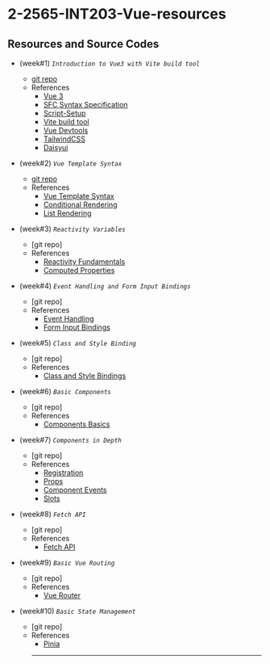 # 2-2565-INT203-Vue-resources

## Resources and Source Codes

- (week#1) _`Introduction to Vue3 with Vite build tool`_
  - [git repo](https://github.com/umaporn-sup/2-2565-Vue-introduction.git)
  - References
    - [Vue 3](https://v3.vuejs.org/)
    - [SFC Syntax Specification](https://vuejs.org/api/sfc-spec.html)
    - [Script-Setup](https://v3.vuejs.org/api/sfc-script-setup.html#basic-syntax)
    - [Vite build tool](https://vitejs.dev/)
    - [Vue Devtools](https://devtools.vuejs.org/guide/installation.html)
    - [TailwindCSS](https://tailwindcss.com/)
    - [Daisyui](https://daisyui.com/)
- (week#2) _`Vue Template Syntax`_

  - [git repo](https://github.com/umaporn-sup/2-2565-Vue-template-syntax.git)
  - References
    - [Vue Template Syntax](https://vuejs.org/guide/essentials/template-syntax.html)
    - [Conditional Rendering](https://vuejs.org/guide/essentials/conditional.html)
    - [List Rendering](https://vuejs.org/guide/essentials/list.html)

- (week#3) _`Reactivity Variables`_

  - [git repo]
  - References
    - [Reactivity Fundamentals](https://vuejs.org/guide/essentials/reactivity-fundamentals.html)
    - [Computed Properties](https://vuejs.org/guide/essentials/computed.html)

- (week#4) _`Event Handling and Form Input Bindings`_

  - [git repo]
  - References
    - [Event Handling](https://vuejs.org/guide/essentials/event-handling.html)
    - [Form Input Bindings](https://vuejs.org/guide/essentials/forms.html)

- (week#5) _`Class and Style Binding`_

  - [git repo]
  - References
    - [Class and Style Bindings](https://vuejs.org/guide/essentials/class-and-style.html)

- (week#6) _`Basic Components`_
  - [git repo]
  - References
    - [Components Basics](https://vuejs.org/guide/essentials/component-basics.html)
- (week#7) _`Components in Depth`_

  - [git repo]
  - References
    - [Registration](https://vuejs.org/guide/components/registration.html)
    - [Props](https://vuejs.org/guide/components/props.html)
    - [Component Events](https://vuejs.org/guide/components/events.html)
    - [Slots](https://vuejs.org/guide/components/slots.html)

- (week#8) _`Fetch API`_

  - [git repo]
  - References
    - [Fetch API](https://developer.mozilla.org/en-US/docs/Web/API/Fetch_API)

- (week#9) _`Basic Vue Routing`_

  - [git repo]
  - References
    - [Vue Router](https://router.vuejs.org/)

- (week#10) _`Basic State Management`_

  - [git repo]
  - References
    - [Pinia](https://pinia.vuejs.org/)
    <hr/>

